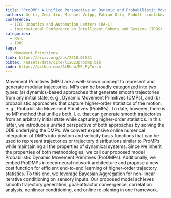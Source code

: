 ```yaml
---
title: "ProDMP: A Unified Perspective on Dynamic and Probabilistic Movement Primitives"
authors: Ge Li, Zeqi Jin, Michael Volpp, Fabian Otto, Rudolf Lioutikov, Gerhard Neumann
conference:
  - IEEE Robotics and Automation Letters (RA-L)
  - International Conference on Intelligent Robots and Systems (IROS)
categories:
  - RA-L
  - IROS
tags:
  - Movement Primitives
link: https://arxiv.org/abs/2210.01531
bibtex: /assets/data/cite/li2023prodmp.bib
code: https://github.com/ALRhub/MP_PyTorch
---
```

Movement Primitives (MPs) are a well-known concept to represent and generate modular trajectories. MPs can be broadly categorized into two types: (a) dynamics-based approaches that generate smooth trajectories from any initial state, e. g., Dynamic Movement Primitives (DMPs), and (b) probabilistic approaches that capture higher-order statistics of the motion, e. g., Probabilistic Movement Primitives (ProMPs). To date, however, there is no MP method that unifies both, i. e. that can generate smooth trajectories from an arbitrary initial state while capturing higher-order statistics. In this letter, we introduce a unified perspective of both approaches by solving the ODE underlying the DMPs. We convert expensive online numerical integration of DMPs into position and velocity basis functions that can be used to represent trajectories or trajectory distributions similar to ProMPs while maintaining all the properties of dynamical systems. Since we inherit the properties of both methodologies, we call our proposed model Probabilistic Dynamic Movement Primitives (ProDMPs). Additionally, we embed ProDMPs in deep neural network architecture and propose a new cost function for efficient end-to-end learning of higher-order trajectory statistics. To this end, we leverage Bayesian Aggregation for non-linear iterative conditioning on sensory inputs. Our proposed model achieves smooth trajectory generation, goal-attractor convergence, correlation analysis, nonlinear conditioning, and online re-planing in one framework.
